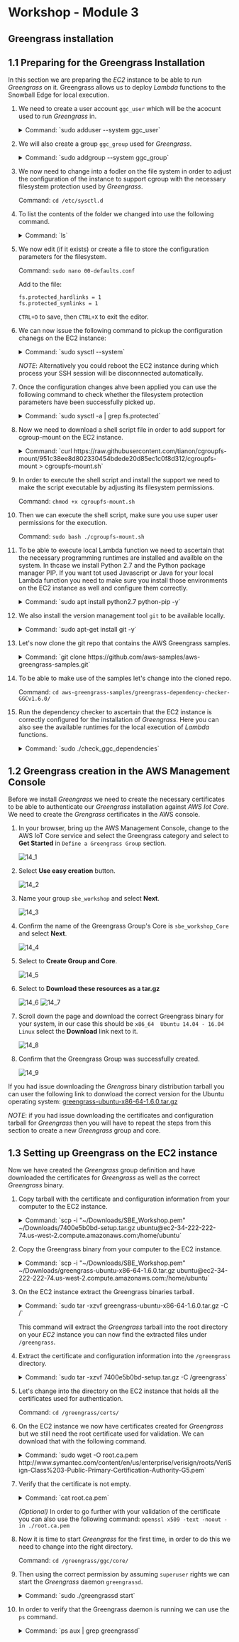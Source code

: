 # Workshop - Module 3

## Greengrass installation

## 1.1 Preparing for the Greengrass Installation

In this section we are preparing the *EC2* instance to be able to run *Greengrass* on it. Greengrass allows us to deploy *Lambda* functions to the Snowball Edge for local execution.

1. We need to create a user account `ggc_user` which will be the acocunt used to run *Greengrass* in.

	<details>
		<summary>Command: `sudo adduser --system ggc_user`</summary>
	
		Output:
		
		Adding system user `ggc_user' (UID 112) ...
		Adding new user `ggc_user' (UID 112) with group `nogroup' ...
		Creating home directory `/home/ggc_user' ...
	</details>

1. We will also create a group `ggc_group` used for *Greengrass*.

	<details>
		<summary>Command: `sudo addgroup --system ggc_group`</summary>
	
		Output:
		
		Adding group `ggc_group' (GID 116) ...
		Done.
	</details>

1. We now need to change into a fodler on the file system in order to adjust the configuration of the instance to support cgroup with the necessary filesystem protection used by *Greengrass*.

	Command: `cd /etc/sysctl.d`
	
1. To list the contents of the folder we changed into use the following command.

	<details>
		<summary>Command: `ls`</summary>
	
		Output:
		
		10-console-messages.conf   10-lxd-inotify.conf       10-zeropage.conf
		10-ipv6-privacy.conf       10-magic-sysrq.conf       99-cloudimg-ipv6.conf
		10-kernel-hardening.conf   10-network-security.conf  99-sysctl.conf
		10-link-restrictions.conf  10-ptrace.conf            README
	</details>

1. We now edit (if it exists) or create a file to store the configuration parameters for the filesystem.

	Command: `sudo nano 00-defaults.conf`

	Add to the file:

	```
	fs.protected_hardlinks = 1
	fs.protected_symlinks = 1
	```

	`CTRL+O` to save, then `CTRL+X` to exit the editor.
	
1. We can now issue the following command to pickup the configuration chanegs on the EC2 instance:

	<details>
		<summary>Command: `sudo sysctl --system`</summary>
	
		Output:
		
		* Applying /etc/sysctl.d/00-defaults.conf ...
		fs.protected_hardlinks = 1
		fs.protected_symlinks = 1
		* Applying /usr/lib/sysctl.d/00-system.conf ...
		* Applying /usr/lib/sysctl.d/10-default-yama-scope.conf ...
		* Applying /usr/lib/sysctl.d/50-default.conf ...
		kernel.sysrq = 16
		kernel.core_uses_pid = 1
		net.ipv4.conf.default.rp_filter = 1
		net.ipv4.conf.all.rp_filter = 1
		net.ipv4.conf.default.accept_source_route = 0
		net.ipv4.conf.all.accept_source_route = 0
		net.ipv4.conf.default.promote_secondaries = 1
		net.ipv4.conf.all.promote_secondaries = 1
		fs.protected_hardlinks = 1
		fs.protected_symlinks = 1
		* Applying /etc/sysctl.d/99-amazon.conf ...
		kernel.sched_autogroup_enabled = 0
		* Applying /etc/sysctl.d/99-sysctl.conf ...
		* Applying /etc/sysctl.conf ...
	</details>
	
	_NOTE_: Alternatively you could reboot the EC2 instance during which process your SSH session will be disconnnected automatically.
	
1. Once the configuration changes ahve been applied you can use the following command to check whether the filesystem protection parameters have been successfully picked up.

	<details>
		<summary>Command: `sudo sysctl -a | grep fs.protected`</summary>
	
		Output:
		
		fs.protected_hardlinks = 1
		fs.protected_symlinks = 1
		sysctl: reading key "net.ipv6.conf.all.stable_secret"
		sysctl: reading key "net.ipv6.conf.default.stable_secret"
		sysctl: reading key "net.ipv6.conf.ens3.stable_secret"
		sysctl: reading key "net.ipv6.conf.lo.stable_secret"
	</details>

1. Now we need to download a shell script file in order to add support for cgroup-mount on the EC2 instance.

	<details>
		<summary>Command: `curl https://raw.githubusercontent.com/tianon/cgroupfs-mount/951c38ee8d802330454bdede20d85ec1c0f8d312/cgroupfs-mount > cgroupfs-mount.sh`</summary>

		Output:
		
		  % Total    % Received % Xferd  Average Speed   Time    Time     Time  Current
		                                 Dload  Upload   Total   Spent    Left  Speed
		100  1275  100  1275    0     0   7271      0 --:--:-- --:--:-- --:--:--  7285
	</details>

1. In order to execute the shell script and install the support we need to make the script executable by adjusting its filesystem permissions.

	Command: `chmod +x cgroupfs-mount.sh`
	
1. Then we can execute the shell script, make sure you use super user permissions for the execution.

	Command: `sudo bash ./cgroupfs-mount.sh`

1. To be able to execute local Lambda function we need to ascertain that the necessary programming runtimes are installed and availble on the system. In thcase we install Python 2.7 and the Python package manager PIP. If you want tot used Javascript or Java for your local Lambda function you need to make sure you install those environments on the EC2 instance as well and configure them correctly.
	
	<details>
		<summary>Command: `sudo apt install python2.7 python-pip -y`</summary>
	
		Output:
		
		Reading package lists... Done
		Building dependency tree
		Reading state information... Done
		The following additional packages will be installed:
		  binutils build-essential cpp cpp-5 dpkg-dev fakeroot g++ g++-5 gcc gcc-5
		  libalgorithm-diff-perl libalgorithm-diff-xs-perl libalgorithm-merge-perl
		  libasan2 libatomic1 libc-dev-bin libc6-dev libcc1-0 libcilkrts5 libdpkg-perl
		  libexpat1-dev libfakeroot libfile-fcntllock-perl libgcc-5-dev libgomp1
		  libisl15 libitm1 liblsan0 libmpc3 libmpx0 libpython-all-dev libpython-dev
		  libpython-stdlib libpython2.7 libpython2.7-dev libpython2.7-minimal
		  libpython2.7-stdlib libquadmath0 libstdc++-5-dev libtsan0 libubsan0
		  linux-libc-dev make manpages-dev python python-all python-all-dev python-dev
		  python-minimal python-pip-whl python-pkg-resources python-setuptools
		  python-wheel python2.7-dev python2.7-minimal
		Suggested packages:
		  binutils-doc cpp-doc gcc-5-locales debian-keyring g++-multilib
		  g++-5-multilib gcc-5-doc libstdc++6-5-dbg gcc-multilib autoconf automake
		  libtool flex bison gdb gcc-doc gcc-5-multilib libgcc1-dbg libgomp1-dbg
		  libitm1-dbg libatomic1-dbg libasan2-dbg liblsan0-dbg libtsan0-dbg
		  libubsan0-dbg libcilkrts5-dbg libmpx0-dbg libquadmath0-dbg glibc-doc
		  libstdc++-5-doc make-doc python-doc python-tk python-setuptools-doc
		  python2.7-doc binfmt-support
		The following NEW packages will be installed:
		  binutils build-essential cpp cpp-5 dpkg-dev fakeroot g++ g++-5 gcc gcc-5
		  libalgorithm-diff-perl libalgorithm-diff-xs-perl libalgorithm-merge-perl
		  libasan2 libatomic1 libc-dev-bin libc6-dev libcc1-0 libcilkrts5 libdpkg-perl
		  libexpat1-dev libfakeroot libfile-fcntllock-perl libgcc-5-dev libgomp1
		  libisl15 libitm1 liblsan0 libmpc3 libmpx0 libpython-all-dev libpython-dev
		  libpython-stdlib libpython2.7 libpython2.7-dev libpython2.7-minimal
		  libpython2.7-stdlib libquadmath0 libstdc++-5-dev libtsan0 libubsan0
		  linux-libc-dev make manpages-dev python python-all python-all-dev python-dev
		  python-minimal python-pip python-pip-whl python-pkg-resources
		  python-setuptools python-wheel python2.7 python2.7-dev python2.7-minimal
		0 upgraded, 57 newly installed, 0 to remove and 3 not upgraded.
		Need to get 72.9 MB of archives.
		After this operation, 209 MB of additional disk space will be used.
		Get:1 http://us-west-2.ec2.archive.ubuntu.com/ubuntu xenial-updates/main amd64 libpython2.7-minimal amd64 2.7.12-1ubuntu0~16.04.3 [340 kB]
		Get:2 http://us-west-2.ec2.archive.ubuntu.com/ubuntu xenial-updates/main amd64 python2.7-minimal amd64 2.7.12-1ubuntu0~16.04.3 [1,261 kB]
		Get:3 http://us-west-2.ec2.archive.ubuntu.com/ubuntu xenial-updates/main amd64 python-minimal amd64 2.7.12-1~16.04 [28.1 kB]
		Get:4 http://us-west-2.ec2.archive.ubuntu.com/ubuntu xenial-updates/main amd64 libpython2.7-stdlib amd64 2.7.12-1ubuntu0~16.04.3 [1,880 kB]
		Get:5 http://us-west-2.ec2.archive.ubuntu.com/ubuntu xenial-updates/main amd64 python2.7 amd64 2.7.12-1ubuntu0~16.04.3 [224 kB]
		Get:6 http://us-west-2.ec2.archive.ubuntu.com/ubuntu xenial-updates/main amd64 libpython-stdlib amd64 2.7.12-1~16.04 [7,768 B]
		Get:7 http://us-west-2.ec2.archive.ubuntu.com/ubuntu xenial-updates/main amd64 python amd64 2.7.12-1~16.04 [137 kB]
		Get:8 http://us-west-2.ec2.archive.ubuntu.com/ubuntu xenial/main amd64 libmpc3 amd64 1.0.3-1 [39.7 kB]
		Get:9 http://us-west-2.ec2.archive.ubuntu.com/ubuntu xenial-updates/main amd64 binutils amd64 2.26.1-1ubuntu1~16.04.7 [2,309 kB]
		Get:10 http://us-west-2.ec2.archive.ubuntu.com/ubuntu xenial-updates/main amd64 libc-dev-bin amd64 2.23-0ubuntu10 [68.7 kB]
		Get:11 http://us-west-2.ec2.archive.ubuntu.com/ubuntu xenial-updates/main amd64 linux-libc-dev amd64 4.4.0-138.164 [859 kB]
		Get:12 http://us-west-2.ec2.archive.ubuntu.com/ubuntu xenial-updates/main amd64 libc6-dev amd64 2.23-0ubuntu10 [2,079 kB]
		Get:13 http://us-west-2.ec2.archive.ubuntu.com/ubuntu xenial/main amd64 libisl15 amd64 0.16.1-1 [524 kB]
		Get:14 http://us-west-2.ec2.archive.ubuntu.com/ubuntu xenial-updates/main amd64 cpp-5 amd64 5.4.0-6ubuntu1~16.04.10 [7,671 kB]
		Get:15 http://us-west-2.ec2.archive.ubuntu.com/ubuntu xenial/main amd64 cpp amd64 4:5.3.1-1ubuntu1 [27.7 kB]
		Get:16 http://us-west-2.ec2.archive.ubuntu.com/ubuntu xenial-updates/main amd64 libcc1-0 amd64 5.4.0-6ubuntu1~16.04.10 [38.8 kB]
		Get:17 http://us-west-2.ec2.archive.ubuntu.com/ubuntu xenial-updates/main amd64 libgomp1 amd64 5.4.0-6ubuntu1~16.04.10 [55.1 kB]
		Get:18 http://us-west-2.ec2.archive.ubuntu.com/ubuntu xenial-updates/main amd64 libitm1 amd64 5.4.0-6ubuntu1~16.04.10 [27.4 kB]
		Get:19 http://us-west-2.ec2.archive.ubuntu.com/ubuntu xenial-updates/main amd64 libatomic1 amd64 5.4.0-6ubuntu1~16.04.10 [8,888 B]
		Get:20 http://us-west-2.ec2.archive.ubuntu.com/ubuntu xenial-updates/main amd64 libasan2 amd64 5.4.0-6ubuntu1~16.04.10 [264 kB]
		Get:21 http://us-west-2.ec2.archive.ubuntu.com/ubuntu xenial-updates/main amd64 liblsan0 amd64 5.4.0-6ubuntu1~16.04.10 [105 kB]
		Get:22 http://us-west-2.ec2.archive.ubuntu.com/ubuntu xenial-updates/main amd64 libtsan0 amd64 5.4.0-6ubuntu1~16.04.10 [244 kB]
		Get:23 http://us-west-2.ec2.archive.ubuntu.com/ubuntu xenial-updates/main amd64 libubsan0 amd64 5.4.0-6ubuntu1~16.04.10 [95.3 kB]
		Get:24 http://us-west-2.ec2.archive.ubuntu.com/ubuntu xenial-updates/main amd64 libcilkrts5 amd64 5.4.0-6ubuntu1~16.04.10 [40.1 kB]
		Get:25 http://us-west-2.ec2.archive.ubuntu.com/ubuntu xenial-updates/main amd64 libmpx0 amd64 5.4.0-6ubuntu1~16.04.10 [9,764 B]
		Get:26 http://us-west-2.ec2.archive.ubuntu.com/ubuntu xenial-updates/main amd64 libquadmath0 amd64 5.4.0-6ubuntu1~16.04.10 [131 kB]
		Get:27 http://us-west-2.ec2.archive.ubuntu.com/ubuntu xenial-updates/main amd64 libgcc-5-dev amd64 5.4.0-6ubuntu1~16.04.10 [2,228 kB]
		Get:28 http://us-west-2.ec2.archive.ubuntu.com/ubuntu xenial-updates/main amd64 gcc-5 amd64 5.4.0-6ubuntu1~16.04.10 [8,426 kB]
		Get:29 http://us-west-2.ec2.archive.ubuntu.com/ubuntu xenial/main amd64 gcc amd64 4:5.3.1-1ubuntu1 [5,244 B]
		Get:30 http://us-west-2.ec2.archive.ubuntu.com/ubuntu xenial-updates/main amd64 libstdc++-5-dev amd64 5.4.0-6ubuntu1~16.04.10 [1,426 kB]
		Get:31 http://us-west-2.ec2.archive.ubuntu.com/ubuntu xenial-updates/main amd64 g++-5 amd64 5.4.0-6ubuntu1~16.04.10 [8,319 kB]
		Get:32 http://us-west-2.ec2.archive.ubuntu.com/ubuntu xenial/main amd64 g++ amd64 4:5.3.1-1ubuntu1 [1,504 B]
		Get:33 http://us-west-2.ec2.archive.ubuntu.com/ubuntu xenial/main amd64 make amd64 4.1-6 [151 kB]
		Get:34 http://us-west-2.ec2.archive.ubuntu.com/ubuntu xenial-updates/main amd64 libdpkg-perl all 1.18.4ubuntu1.4 [195 kB]
		Get:35 http://us-west-2.ec2.archive.ubuntu.com/ubuntu xenial-updates/main amd64 dpkg-dev all 1.18.4ubuntu1.4 [584 kB]
		Get:36 http://us-west-2.ec2.archive.ubuntu.com/ubuntu xenial/main amd64 build-essential amd64 12.1ubuntu2 [4,758 B]
		Get:37 http://us-west-2.ec2.archive.ubuntu.com/ubuntu xenial/main amd64 libfakeroot amd64 1.20.2-1ubuntu1 [25.5 kB]
		Get:38 http://us-west-2.ec2.archive.ubuntu.com/ubuntu xenial/main amd64 fakeroot amd64 1.20.2-1ubuntu1 [61.8 kB]
		Get:39 http://us-west-2.ec2.archive.ubuntu.com/ubuntu xenial/main amd64 libalgorithm-diff-perl all 1.19.03-1 [47.6 kB]
		Get:40 http://us-west-2.ec2.archive.ubuntu.com/ubuntu xenial/main amd64 libalgorithm-diff-xs-perl amd64 0.04-4build1 [11.0 kB]
		Get:41 http://us-west-2.ec2.archive.ubuntu.com/ubuntu xenial/main amd64 libalgorithm-merge-perl all 0.08-3 [12.0 kB]
		Get:42 http://us-west-2.ec2.archive.ubuntu.com/ubuntu xenial-updates/main amd64 libexpat1-dev amd64 2.1.0-7ubuntu0.16.04.3 [115 kB]
		Get:43 http://us-west-2.ec2.archive.ubuntu.com/ubuntu xenial/main amd64 libfile-fcntllock-perl amd64 0.22-3 [32.0 kB]
		Get:44 http://us-west-2.ec2.archive.ubuntu.com/ubuntu xenial-updates/main amd64 libpython2.7 amd64 2.7.12-1ubuntu0~16.04.3 [1,070 kB]
		Get:45 http://us-west-2.ec2.archive.ubuntu.com/ubuntu xenial-updates/main amd64 libpython2.7-dev amd64 2.7.12-1ubuntu0~16.04.3 [27.8 MB]
		Get:46 http://us-west-2.ec2.archive.ubuntu.com/ubuntu xenial-updates/main amd64 libpython-dev amd64 2.7.12-1~16.04 [7,840 B]
		Get:47 http://us-west-2.ec2.archive.ubuntu.com/ubuntu xenial-updates/main amd64 update-alternatives: using /usr/bin/fakeroot-sysv to provide /usr/bin/fakeroot (fakeroot) in auto mode
		Setting up libalgorithm-diff-perl (1.19.03-1) ...
		Setting up libalgorithm-diff-xs-perl (0.04-4build1) ...
		Setting up libalgorithm-merge-perl (0.08-3) ...
		Setting up libexpat1-dev:amd64 (2.1.0-7ubuntu0.16.04.3) ...
		Setting up libfile-fcntllock-perl (0.22-3) ...
		Setting up libpython2.7:amd64 (2.7.12-1ubuntu0~16.04.3) ...
		Setting up libpython2.7-dev:amd64 (2.7.12-1ubuntu0~16.04.3) ...
		Setting up libpython-dev:amd64 (2.7.12-1~16.04) ...
		Setting up libpython-all-dev:amd64 (2.7.12-1~16.04) ...
		Setting up manpages-dev (4.04-2) ...
		Setting up python-all (2.7.12-1~16.04) ...
		Setting up python2.7-dev (2.7.12-1ubuntu0~16.04.3) ...
		Setting up python-dev (2.7.12-1~16.04) ...
		Setting up python-all-dev (2.7.12-1~16.04) ...
		Setting up python-pip-whl (8.1.1-2ubuntu0.4) ...
		Setting up python-pip (8.1.1-2ubuntu0.4) ...
		Setting up python-pkg-resources (20.7.0-1) ...
		Setting up python-setuptools (20.7.0-1) ...
		Setting up python-wheel (0.29.0-1) ...
		Processing triggers for libc-bin (2.23-0ubuntu10) ...
	</details>

1. We also install the version management tool `git` to be available locally.

	<details>
		<summary>Command: `sudo apt-get install git -y`</summary>
	
		Output:
		
		Reading package lists... Done
		Building dependency tree
		Reading state information... Done
		git is already the newest version (1:2.7.4-0ubuntu1.5).
		0 upgraded, 0 newly installed, 0 to remove and 3 not upgraded.
	</details>

1. Let's now clone the git repo that contains the AWS Greengrass samples.

	<details>
		<summary>Command: `git clone https://github.com/aws-samples/aws-greengrass-samples.git`</summary>

		Output:
		
		Cloning into 'aws-greengrass-samples'...
		remote: Enumerating objects: 141, done.
		remote: Total 141 (delta 0), reused 0 (delta 0), pack-reused 141
		Receiving objects: 100% (141/141), 91.08 KiB | 0 bytes/s, done.
		Resolving deltas: 100% (64/64), done.
		Checking connectivity... done.
	</details>

1. To be able to make use of the samples let's change into the cloned repo.

	Command: `cd aws-greengrass-samples/greengrass-dependency-checker-GGCv1.6.0/`

1. Run the dependency checker to ascertain that the EC2 instance is correctly configured for the installation of *Greengrass*. Here you can also see the available runtimes for the local execution of *Lambda* functions.

	<details>
   		<summary>Command: `sudo ./check_ggc_dependencies`</summary>
		
		   	Output:
		   	
		   	==========================Checking script dependencies==============================
		   	The device has all commands required for the script to run.
		   	
		   	========================Dependency check report for GGC v1.6=========================
		   	System configuration:
		   	Kernel architecture: x86_64
		   	Init process: /lib/systemd/systemd
		   	Kernel version: 4.4
		   	C library: Ubuntu GLIBC 2.23-0ubuntu10
		   	C library version: 2.23
		   	Directory /var/run: Present
		   	/dev/stdin: Found
		   	/dev/stdout: Found
		   	/dev/stderr: Found
		   	
		   	--------------------------------Kernel configuration--------------------------------
		   	Kernel config file: /boot/config-4.4.0-1067-aws
		   	
		   	Namespace configs:
		   	CONFIG_IPC_NS: Enabled
		   	CONFIG_UTS_NS: Enabled
		   	CONFIG_USER_NS: Enabled
		   	CONFIG_PID_NS: Enabled
		   	
		   	Cgroup configs:
		   	CONFIG_CGROUP_DEVICE: Enabled
		   	CONFIG_CGROUPS: Enabled
		   	CONFIG_MEMCG: Enabled
		   	
		   	Other required configs:
		   	CONFIG_POSIX_MQUEUE: Enabled
		   	CONFIG_OVERLAY_FS: Enabled
		   	CONFIG_HAVE_ARCH_SECCOMP_FILTER: Enabled
		   	CONFIG_SECCOMP_FILTER: Enabled
		   	CONFIG_KEYS: Enabled
		   	CONFIG_SECCOMP: Enabled
		   	
		   	------------------------------------Cgroups check-----------------------------------
		   	Cgroups mount directory: /sys/fs/cgroup
		   	
		   	Devices cgroup: Enabled and Mounted
		   	Memory cgroup: Enabled and Mounted
		   	
		   	----------------------------Commands and software packages--------------------------
		   	Python version: 2.7.12
		   	NodeJS 6.10: Not found
		   	Java 8: Not found
		   	OpenSSL version: 1.0.2
		   	wget: Present
		   	realpath: Present
		   	tar: Present
		   	readlink: Present
		   	basename: Present
		   	dirname: Present
		   	pidof: Present
		   	df: Present
		   	grep: Present
		   	umount: Present
		   	
		   	---------------------------------Platform security----------------------------------
		   	Hardlinks_protection: Enabled
		   	Symlinks protection: Enabled
		   	
		   	-----------------------------------User and group-----------------------------------
		   	ggc_user: Present
		   	ggc_group: Present
		   	
		   	------------------------------------Results-----------------------------------------
		   	Note:
		   	1. It looks like the kernel uses 'systemd' as the init process. Be sure to set the
		      	'useSystemd' field in the file 'config.json' to 'yes' when configuring Greengrass core.
			
		   	Missing optional dependencies:
		   	1. Could not find the binary 'nodejs6.10'.
			
		   	If NodeJS 6.10 or later is installed on the device, name the binary 'nodejs6.10' and
		   	add its parent directory to the PATH environment variable. NodeJS 6.10 or later is
		   	required to execute NodeJS lambdas on Greengrass core.
		   	
		   	2. Could not find the binary 'java8'.
			
		   	If Java 8 or later is installed on the device name the binary 'java8' and add its
		   	parent directory to the PATH environment variable. Java 8 or later is required to
		   	execute Java lambdas on Greengrass core.
			
			
		   ​	
		   	----------------------------------Exit status---------------------------------------
		   	You can now proceed to installing the Greengrass core 1.6 software on the device.
		   	Please reach out to the AWS Greengrass support if issues arise.
   </details>

## 1.2 Greengrass creation in the AWS Management Console

Before we install *Greengrass* we need to create the necessary certificates to be able to authenticate our *Greengrass* installation against *AWS Iot Core*. We need to create the *Grengrass* certificates in the AWS console.

1. In your browser, bring up the AWS Management Console, change to the AWS IoT Core service and select the Greengrass category and select to **Get Started** in `Define a Greengrass Group` section.

	![14_1](../images/14_1.png)

1. Select **Use easy creation** button.

	![14_2](../images/14_2.png)

1. Name your group `sbe_workshop` and select **Next**.

	![14_3](../images/14_3.png)

1. Confirm the name of the Greengrass Group's Core is `sbe_workshop_Core` and select **Next**.

	![14_4](../images/14_4.png)

1. Select to **Create Group and Core**.

	![14_5](../images/14_5.png)
	
1. Select to **Download these resources as a tar.gz**

	![14_6](../images/14_6.png)
	![14_7](../images/14_7.png)
	
1. Scroll down the page and download the correct Greengrass binary for your system, in our case this should be `x86_64  Ubuntu 14.04 - 16.04  Linux` select the **Download** link next to it.

	![14_8](../images/14_8.png)
	
1. Confirm that the Greengrass Group was successfully created.

	![14_9](../images/14_9.png)
	
If you had issue downloading the *Grengrass* binary distribution tarball you can user the following link to donwload the correct version for the Ubuntu operating system: [greengrass-ubuntu-x86-64-1.6.0.tar.gz](https://d1onfpft10uf5o.cloudfront.net/greengrass-core/downloads/1.6.0/greengrass-ubuntu-x86-64-1.6.0.tar.gz)

_NOTE_: if you had issue downloading the certificates and configuration tarball for *Greengrass* then you will have to repeat the steps from this section to create a new *Greengrass* group and core.

## 1.3 Setting up Greengrass on the EC2 instance

Now we have created the *Greengrass* group definition and have downloaded the certificates for *Greengrass* as well as the correct *Greengrass* binary.

1. Copy tarball with the certificate and configuration information from your computer to the EC2 instance.

	<details>
		<summary>Command: `scp -i "~/Downloads/SBE_Workshop.pem" ~/Downloads/7400e5b0bd-setup.tar.gz ubuntu@ec2-34-222-222-74.us-west-2.compute.amazonaws.com:/home/ubuntu`</summary>
	
		Output:
		
		7400e5b0bd-setup.tar.gz                       100% 2743     7.8KB/s   00:00
	</details>

1. Copy the Greengrass binary from your computer to the EC2 instance.

	<details>
		<summary>Command: `scp -i "~/Downloads/SBE_Workshop.pem" ~/Downloads/greengrass-ubuntu-x86-64-1.6.0.tar.gz ubuntu@ec2-34-222-222-74.us-west-2.compute.amazonaws.com:/home/ubuntu`</summary>
	
		Ouput:
		
		greengrass-ubuntu-x86-64-1.6.0.tar.gz         100% 9364KB  64.0KB/s   02:26
	</details>
	
1. On the EC2 instance extract the Greengrass binaries tarball.

	<details>
		<summary>Command: `sudo tar -xzvf greengrass-ubuntu-x86-64-1.6.0.tar.gz -C /`</summary>
	
		Output:
		
		greengrass/
		greengrass/certs/
		greengrass/certs/README
		greengrass/ggc/
		greengrass/ggc/core
		greengrass/ggc/packages/
		greengrass/ggc/packages/1.6.0/
		greengrass/ggc/packages/1.6.0/lambda/
		greengrass/ggc/packages/1.6.0/lambda/arn:aws:lambda:::function:GGShadowSyncManager
		greengrass/ggc/packages/1.6.0/lambda/arn:aws:lambda:::function:GGShadowService
		greengrass/ggc/packages/1.6.0/lambda/arn:aws:lambda:::function:GGCloudSpooler:1
		greengrass/ggc/packages/1.6.0/lambda/arn:aws:lambda:::function:GGTES
		greengrass/ggc/packages/1.6.0/lambda/arn:aws:lambda:::function:GGConnManager
		greengrass/ggc/packages/1.6.0/lambda/GreengrassSystemComponents/
		greengrass/ggc/packages/1.6.0/lambda/GreengrassSystemComponents/greengrassSystemComponents
		greengrass/ggc/packages/1.6.0/lambda/arn:aws:lambda:::function:GGIPDetector:1/
		greengrass/ggc/packages/1.6.0/lambda/arn:aws:lambda:::function:GGIPDetector:1/ipdetector
		greengrass/ggc/packages/1.6.0/lambda/arn:aws:lambda:::function:GGDeviceCertificateManager
		greengrass/ggc/packages/1.6.0/release_notes_1_6_0.html
		greengrass/ggc/packages/1.6.0/runtime/
		greengrass/ggc/packages/1.6.0/runtime/java8/
		greengrass/ggc/packages/1.6.0/runtime/java8/aws-greengrass-ipc-java-sdk-1.0.jar
		greengrass/ggc/packages/1.6.0/runtime/java8/aws-greengrass-java-common-1.0.jar
		greengrass/ggc/packages/1.6.0/runtime/java8/aws-greengrass-java-lambda-runtime-1.0.jar
		greengrass/ggc/packages/1.6.0/runtime/nodejs6.10/
		greengrass/ggc/packages/1.6.0/runtime/nodejs6.10/try.js
		greengrass/ggc/packages/1.6.0/runtime/nodejs6.10/node_modules/
		greengrass/ggc/packages/1.6.0/runtime/nodejs6.10/node_modules/aws-greengrass-common-js/
		greengrass/ggc/packages/1.6.0/runtime/nodejs6.10/node_modules/aws-greengrass-common-js/localWatchLogger.js
		greengrass/ggc/packages/1.6.0/runtime/nodejs6.10/node_modules/aws-greengrass-common-js/functionArnFields.js
		greengrass/ggc/packages/1.6.0/runtime/nodejs6.10/node_modules/aws-greengrass-common-js/retry.js
		greengrass/ggc/packages/1.6.0/runtime/nodejs6.10/node_modules/aws-greengrass-common-js/index.js
		greengrass/ggc/packages/1.6.0/runtime/nodejs6.10/node_modules/aws-greengrass-common-js/versionParser.js
		greengrass/ggc/packages/1.6.0/runtime/nodejs6.10/node_modules/aws-greengrass-common-js/encodingType.js
		greengrass/ggc/packages/1.6.0/runtime/nodejs6.10/node_modules/aws-greengrass-common-js/config.js
		greengrass/ggc/packages/1.6.0/runtime/nodejs6.10/node_modules/aws-greengrass-common-js/envVars.js
		greengrass/ggc/packages/1.6.0/runtime/nodejs6.10/node_modules/aws-greengrass-ipc-sdk-js/
		greengrass/ggc/packages/1.6.0/runtime/nodejs6.10/node_modules/aws-greengrass-ipc-sdk-js/ipcclient.js
		greengrass/ggc/packages/1.6.0/runtime/nodejs6.10/node_modules/aws-greengrass-ipc-sdk-js/index.js
		greengrass/ggc/packages/1.6.0/runtime/nodejs6.10/redirect.js
		greengrass/ggc/packages/1.6.0/runtime/nodejs6.10/start.js
		greengrass/ggc/packages/1.6.0/runtime/nodejs6.10/lambda_nodejs_runtime.js
		greengrass/ggc/packages/1.6.0/runtime/python2.7/
		greengrass/ggc/packages/1.6.0/runtime/python2.7/lambda_runtime.pyc
		greengrass/ggc/packages/1.6.0/runtime/python2.7/greengrass_ipc_python_sdk/
		greengrass/ggc/packages/1.6.0/runtime/python2.7/greengrass_ipc_python_sdk/ipc_client.py
		greengrass/ggc/packages/1.6.0/runtime/python2.7/greengrass_ipc_python_sdk/__init__.pyc
		greengrass/ggc/packages/1.6.0/runtime/python2.7/greengrass_ipc_python_sdk/__init__.py
		greengrass/ggc/packages/1.6.0/runtime/python2.7/greengrass_ipc_python_sdk/utils/
		greengrass/ggc/packages/1.6.0/runtime/python2.7/greengrass_ipc_python_sdk/utils/__init__.pyc
		greengrass/ggc/packages/1.6.0/runtime/python2.7/greengrass_ipc_python_sdk/utils/__init__.py
		greengrass/ggc/packages/1.6.0/runtime/python2.7/greengrass_ipc_python_sdk/utils/exponential_backoff.pyc
		greengrass/ggc/packages/1.6.0/runtime/python2.7/greengrass_ipc_python_sdk/utils/exponential_backoff.py
		greengrass/ggc/packages/1.6.0/runtime/python2.7/greengrass_ipc_python_sdk/ipc_client.pyc
		greengrass/ggc/packages/1.6.0/runtime/python2.7/greengrass_common/
		greengrass/ggc/packages/1.6.0/runtime/python2.7/greengrass_common/parse_version.pyc
		greengrass/ggc/packages/1.6.0/runtime/python2.7/greengrass_common/env_vars.py
		greengrass/ggc/packages/1.6.0/runtime/python2.7/greengrass_common/common_log_appender.pyc
		greengrass/ggc/packages/1.6.0/runtime/python2.7/greengrass_common/__init__.pyc
		greengrass/ggc/packages/1.6.0/runtime/python2.7/greengrass_common/parse_version.py
		greengrass/ggc/packages/1.6.0/runtime/python2.7/greengrass_common/__init__.py
		greengrass/ggc/packages/1.6.0/runtime/python2.7/greengrass_common/env_vars.pyc
		greengrass/ggc/packages/1.6.0/runtime/python2.7/greengrass_common/encoding_type.pyc
		greengrass/ggc/packages/1.6.0/runtime/python2.7/greengrass_common/common_log_appender.py
		greengrass/ggc/packages/1.6.0/runtime/python2.7/greengrass_common/greengrass_message.py
		greengrass/ggc/packages/1.6.0/runtime/python2.7/greengrass_common/greengrass_message.pyc
		greengrass/ggc/packages/1.6.0/runtime/python2.7/greengrass_common/function_arn_fields.pyc
		greengrass/ggc/packages/1.6.0/runtime/python2.7/greengrass_common/function_arn_fields.py
		greengrass/ggc/packages/1.6.0/runtime/python2.7/greengrass_common/encoding_type.py
		greengrass/ggc/packages/1.6.0/runtime/python2.7/__init__.pyc
		greengrass/ggc/packages/1.6.0/runtime/python2.7/__init__.py
		greengrass/ggc/packages/1.6.0/runtime/python2.7/lambda_runtime.py
		greengrass/ggc/packages/1.6.0/runtime/executable/
		greengrass/ggc/packages/1.6.0/runtime/executable/libaws-greengrass-core-sdk-c.so
		greengrass/ggc/packages/1.6.0/bin/
		greengrass/ggc/packages/1.6.0/bin/daemon
		greengrass/ggc/packages/1.6.0/LICENSE/
		greengrass/ggc/packages/1.6.0/LICENSE/attributions/
		greengrass/ggc/packages/1.6.0/LICENSE/attributions/github_docker_docker_License.txt
		greengrass/ggc/packages/1.6.0/LICENSE/attributions/github_seccomp_libseccomp_golang_License.txt
		greengrass/ggc/packages/1.6.0/LICENSE/attributions/github_godbus_dbus_License.txt
		greengrass/ggc/packages/1.6.0/LICENSE/attributions/github_pquerna_ffjson_License.txt
		greengrass/ggc/packages/1.6.0/LICENSE/attributions/github_coreos_go_systemd_License.txt
		greengrass/ggc/packages/1.6.0/LICENSE/attributions/github_huin_gobinarytest_License.txt
		greengrass/ggc/packages/1.6.0/LICENSE/attributions/github_syndtr_gocapability_License.txt
		greengrass/ggc/packages/1.6.0/LICENSE/attributions/github_huin_mqtt_License.txt
		greengrass/ggc/packages/1.6.0/LICENSE/attributions/github_docker_go_units_License.txt
		greengrass/ggc/packages/1.6.0/LICENSE/attributions/github_fsnotify_fsnotify_License.txt
		greengrass/ggc/packages/1.6.0/LICENSE/attributions/github_opencontainers_runc_License.txt
		greengrass/ggc/packages/1.6.0/LICENSE/attributions/github_opencontainers_runtime_spec_License.txt
		greengrass/ggc/packages/1.6.0/LICENSE/attributions/github_Sirupsen_logrus_License.txt
		greengrass/ggc/packages/1.6.0/LICENSE/attributions/curl_haxx_se_License.txt
		greengrass/ggc/packages/1.6.0/LICENSE/attributions/github_urfave_cli_License.txt
		greengrass/ggc/packages/1.6.0/LICENSE/attributions/github_vishvananda_netlink_License.txt
		greengrass/ggc/packages/1.6.0/LICENSE/attributions/sqlite_org_License.txt
		greengrass/ggc/packages/1.6.0/LICENSE/attributions/github_jmespath_go_jmespath_License.txt
		greengrass/ggc/packages/1.6.0/LICENSE/attributions/github_paho_mqtt_License.txt
		greengrass/ggc/packages/1.6.0/LICENSE/attributions/github_golang_protobuf_License.txt
		greengrass/ggc/packages/1.6.0/LICENSE/attributions/Golang_License.txt
		greengrass/ggc/packages/1.6.0/LICENSE/attributions/github_aws_aws_sdk_go_License.txt
		greengrass/ggc/packages/1.6.0/LICENSE/attributions/libb64_sourceforge_License.txt
		greengrass/ggc/packages/1.6.0/LICENSE/attributions/github_mattn_go_sqlite3_License.txt
		greengrass/ggc/packages/1.6.0/LICENSE/attributions/github_jeffallen_mqtt_License.txt
		greengrass/ggc/packages/1.6.0/LICENSE/attributions/github_go_ini_ini_License.txt
		greengrass/ggc/packages/1.6.0/LICENSE/attributions/github_nu7hatch_gouuid_License.txt
		greengrass/ggc/packages/1.6.0/LICENSE/Greengrass AWS SW License (IoT additional) vr6.txt
		greengrass/ggc/packages/1.6.0/greengrassd
		greengrass/config/
		greengrass/config/config.json
		greengrass/ota/
		greengrass/ota/ota_agent_v1.0.0/
		greengrass/ota/ota_agent_v1.0.0/ggc-ota
		greengrass/ota/ota_agent_v1.0.0/LICENSE/
		greengrass/ota/ota_agent_v1.0.0/LICENSE/attributions/
		greengrass/ota/ota_agent_v1.0.0/LICENSE/attributions/github_davegamble_cjson_License.txt
		greengrass/ota/ota_agent_v1.0.0/LICENSE/attributions/github_eclipse_mosquitto_License.txt
		greengrass/ota/ota_agent_v1.0.0/LICENSE/Greengrass AWS SW License vr6.txt
		greengrass/ota/ota_agent
	</details>
	
	This command will extract the *Greengrass* tarball into the root directory on your *EC2* instance you can now find the extracted files under `/greengrass`.
	
1. Extract the certificate and configuration information into the `/greengrass` directory.

	<details>
		<summary>Command: `sudo tar -xzvf 7400e5b0bd-setup.tar.gz -C /greengrass`</summary>
	
		Output:
		
		certs/7400e5b0bd.cert.pem
		certs/7400e5b0bd.private.key
		certs/7400e5b0bd.public.key
		config/config.json
	</details>
	
1. Let's change into the directory on the EC2 instance that holds all the certificates used for authentication.

	Command: `cd /greengrass/certs/`
	
1. On the EC2 instance we now have certificates created for *Greengrass* but we still need the root certificate used for validation. We can download that with the following command.

	<details>
		<summary>Command: `sudo wget -O root.ca.pem http://www.symantec.com/content/en/us/enterprise/verisign/roots/VeriSign-Class%203-Public-Primary-Certification-Authority-G5.pem`</summary>
	
		Output:
		
		--2018-10-26 15:31:55--  http://www.symantec.com/content/en/us/enterprise/verisign/roots/VeriSign-Class%203-Public-Primary-Certification-Authority-G5.pem
		Resolving www.symantec.com (www.symantec.com)... 23.195.225.59, 2600:1409:0:58c::145b, 2600:1409:0:595::145b
		Connecting to www.symantec.com (www.symantec.com)|23.195.225.59|:80... connected.
		HTTP request sent, awaiting response... 200 OK
		Length: 1758 (1.7K) [text/plain]
		Saving to: ‘root.ca.pem’
		
		root.ca.pem         100%[===================>]   1.72K  --.-KB/s    in 0s
		
		2018-10-26 15:31:55 (151 MB/s) - ‘root.ca.pem’ saved [1758/1758]
	</details>

1. Verify that the certificate is not empty.

	<details>
		<summary>Command: `cat root.ca.pem`</summary>
	
		Output:
		
		-----BEGIN CERTIFICATE-----
		MIIE0zCCA7ugAwIBAgIQGNrRniZ96LtKIVjNzGs7SjANBgkqhkiG9w0BAQUFADCB
		yjELMAkGA1UEBhMCVVMxFzAVBgNVBAoTDlZlcmlTaWduLCBJbmMuMR8wHQYDVQQL
		ExZWZXJpU2lnbiBUcnVzdCBOZXR3b3JrMTowOAYDVQQLEzEoYykgMjAwNiBWZXJp
		U2lnbiwgSW5jLiAtIEZvciBhdXRob3JpemVkIHVzZSBvbmx5MUUwQwYDVQQDEzxW
		ZXJpU2lnbiBDbGFzcyAzIFB1YmxpYyBQcmltYXJ5IENlcnRpZmljYXRpb24gQXV0
		aG9yaXR5IC0gRzUwHhcNMDYxMTA4MDAwMDAwWhcNMzYwNzE2MjM1OTU5WjCByjEL
		MAkGA1UEBhMCVVMxFzAVBgNVBAoTDlZlcmlTaWduLCBJbmMuMR8wHQYDVQQLExZW
		ZXJpU2lnbiBUcnVzdCBOZXR3b3JrMTowOAYDVQQLEzEoYykgMjAwNiBWZXJpU2ln
		biwgSW5jLiAtIEZvciBhdXRob3JpemVkIHVzZSBvbmx5MUUwQwYDVQQDEzxWZXJp
		U2lnbiBDbGFzcyAzIFB1YmxpYyBQcmltYXJ5IENlcnRpZmljYXRpb24gQXV0aG9y
		aXR5IC0gRzUwggEiMA0GCSqGSIb3DQEBAQUAA4IBDwAwggEKAoIBAQCvJAgIKXo1
		nmAMqudLO07cfLw8RRy7K+D+KQL5VwijZIUVJ/XxrcgxiV0i6CqqpkKzj/i5Vbex
		t0uz/o9+B1fs70PbZmIVYc9gDaTY3vjgw2IIPVQT60nKWVSFJuUrjxuf6/WhkcIz
		SdhDY2pSS9KP6HBRTdGJaXvHcPaz3BJ023tdS1bTlr8Vd6Gw9KIl8q8ckmcY5fQG
		BO+QueQA5N06tRn/Arr0PO7gi+s3i+z016zy9vA9r911kTMZHRxAy3QkGSGT2RT+
		rCpSx4/VBEnkjWNHiDxpg8v+R70rfk/Fla4OndTRQ8Bnc+MUCH7lP59zuDMKz10/
		NIeWiu5T6CUVAgMBAAGjgbIwga8wDwYDVR0TAQH/BAUwAwEB/zAOBgNVHQ8BAf8E
		BAMCAQYwbQYIKwYBBQUHAQwEYTBfoV2gWzBZMFcwVRYJaW1hZ2UvZ2lmMCEwHzAH
		BgUrDgMCGgQUj+XTGoasjY5rw8+AatRIGCx7GS4wJRYjaHR0cDovL2xvZ28udmVy
		aXNpZ24uY29tL3ZzbG9nby5naWYwHQYDVR0OBBYEFH/TZafC3ey78DAJ80M5+gKv
		MzEzMA0GCSqGSIb3DQEBBQUAA4IBAQCTJEowX2LP2BqYLz3q3JktvXf2pXkiOOzE
		p6B4Eq1iDkVwZMXnl2YtmAl+X6/WzChl8gGqCBpH3vn5fJJaCGkgDdk+bW48DW7Y
		5gaRQBi5+MHt39tBquCWIMnNZBU4gcmU7qKEKQsTb47bDN0lAtukixlE0kF6BWlK
		WE9gyn6CagsCqiUXObXbf+eEZSqVir2G3l6BFoMtEMze/aiCKm0oHw0LxOXnGiYZ
		4fQRbxC1lfznQgUy286dUV4otp6F01vvpX1FQHKOtw5rDgb7MzVIcbidJ4vEZV8N
		hnacRHr2lVz2XTIIM6RUthg/aFzyQkqFOFSDX9HoLPKsEdao7WNq
	</details>
	
	*(Optional)* In order to go further with your validation of the certificate you can also use the following command: `openssl x509 -text -noout -in ./root.ca.pem`
	
1. Now it is time to start *Greengrass* for the first time, in order to do this we need to change into the right directory.

	Command: `cd /greengrass/ggc/core/`

1. Then using the correct permission by assuming `superuser` rights we can start the *Greengrass* daemon `greengrassd`.

	<details>
		<summary>Command: `sudo ./greengrassd start`</summary>
		Output:
	
		Setting up greengrass daemon
		Validating hardlink/softlink protection
		Found cgroup subsystem:  blkio
		Found cgroup subsystem:  hugetlb
		Found cgroup subsystem:  perf_event
		Found cgroup subsystem:  devices
		Found cgroup subsystem:  net_cls
		Found cgroup subsystem:  net_prio
		Found cgroup subsystem:  memory
		Found cgroup subsystem:  freezer
		Found cgroup subsystem:  pids
		Found cgroup subsystem:  cpu
		Found cgroup subsystem:  cpuacct
		Found cgroup subsystem:  cpuset
		Found cgroup subsystem:  name=systemd
		
		Greengrass successfully started with PID:  7452
	</details>

1. In order to verify that the Greengrass daemon is running we can use the `ps` command.

	<details>
		<summary>Command: `ps aux | grep greengrassd`</summary>
	
		Output:
		
		root      7452  0.4  0.0 646800 20832 pts/0    Sl   15:38   0:00 /greengrass/ggc/packages/1.6.0/bin/daemon -core-dir /greengrass/ggc/packages/1.6.0 -greengrassdPid 7447
		ubuntu    7570  0.0  0.0  12944   968 pts/0    S+   15:38   0:00 grep --color=auto greengrassd
	</details>
